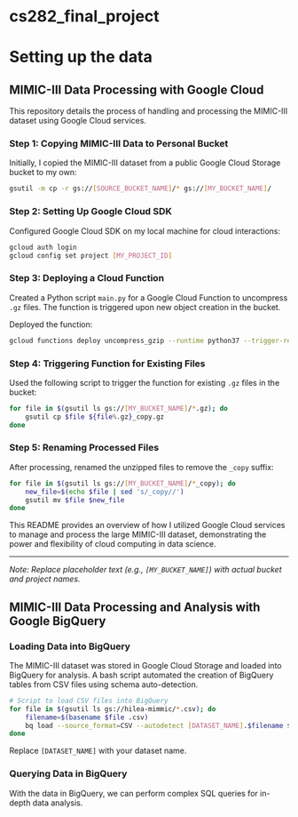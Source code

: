 # cs282_final_project

# Setting up the data
## MIMIC-III Data Processing with Google Cloud

This repository details the process of handling and processing the MIMIC-III dataset using Google Cloud services.

### Step 1: Copying MIMIC-III Data to Personal Bucket

Initially, I copied the MIMIC-III dataset from a public Google Cloud Storage bucket to my own:

```bash
gsutil -m cp -r gs://[SOURCE_BUCKET_NAME]/* gs://[MY_BUCKET_NAME]/
```

### Step 2: Setting Up Google Cloud SDK

Configured Google Cloud SDK on my local machine for cloud interactions:

```bash
gcloud auth login
gcloud config set project [MY_PROJECT_ID]
```

### Step 3: Deploying a Cloud Function

Created a Python script `main.py` for a Google Cloud Function to uncompress `.gz` files. The function is triggered upon new object creation in the bucket.

Deployed the function:

```bash
gcloud functions deploy uncompress_gzip --runtime python37 --trigger-resource [MY_BUCKET_NAME] --trigger-event google.storage.object.finalize
```

### Step 4: Triggering Function for Existing Files

Used the following script to trigger the function for existing `.gz` files in the bucket:

```bash
for file in $(gsutil ls gs://[MY_BUCKET_NAME]/*.gz); do
    gsutil cp $file ${file%.gz}_copy.gz
done
```

### Step 5: Renaming Processed Files

After processing, renamed the unzipped files to remove the `_copy` suffix:

```bash
for file in $(gsutil ls gs://[MY_BUCKET_NAME]/*_copy); do
    new_file=$(echo $file | sed 's/_copy//')
    gsutil mv $file $new_file
done
```

This README provides an overview of how I utilized Google Cloud services to manage and process the large MIMIC-III dataset, demonstrating the power and flexibility of cloud computing in data science.

---

*Note: Replace placeholder text (e.g., `[MY_BUCKET_NAME]`) with actual bucket and project names.*


## MIMIC-III Data Processing and Analysis with Google BigQuery

### Loading Data into BigQuery

The MIMIC-III dataset was stored in Google Cloud Storage and loaded into BigQuery for analysis. A bash script automated the creation of BigQuery tables from CSV files using schema auto-detection.

```bash
# Script to load CSV files into BigQuery
for file in $(gsutil ls gs://hilea-mimmic/*.csv); do
    filename=$(basename $file .csv)
    bq load --source_format=CSV --autodetect [DATASET_NAME].$filename $file
done
```

Replace `[DATASET_NAME]` with your dataset name.

### Querying Data in BigQuery

With the data in BigQuery, we can perform complex SQL queries for in-depth data analysis.

